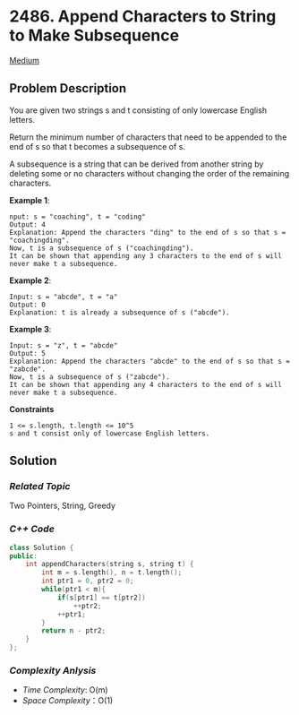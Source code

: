# 2486. Append Characters to String to Make Subsequence
[Medium](https://leetcode.com/problems/append-characters-to-string-to-make-subsequence/description/)

## Problem Description

You are given two strings s and t consisting of only lowercase English letters.

Return the minimum number of characters that need to be appended to the end of s so that t becomes a subsequence of s.

A subsequence is a string that can be derived from another string by deleting some or no characters without changing the order of the remaining characters.

**Example 1**:
```
nput: s = "coaching", t = "coding"
Output: 4
Explanation: Append the characters "ding" to the end of s so that s = "coachingding".
Now, t is a subsequence of s ("coachingding").
It can be shown that appending any 3 characters to the end of s will never make t a subsequence.
```
**Example 2**:
```
Input: s = "abcde", t = "a"
Output: 0
Explanation: t is already a subsequence of s ("abcde").
```
**Example 3**:
```
Input: s = "z", t = "abcde"
Output: 5
Explanation: Append the characters "abcde" to the end of s so that s = "zabcde".
Now, t is a subsequence of s ("zabcde").
It can be shown that appending any 4 characters to the end of s will never make t a subsequence.
```

**Constraints**
```
1 <= s.length, t.length <= 10^5
s and t consist only of lowercase English letters.
```

## Solution

### _Related Topic_
   Two Pointers, String, Greedy

### _C++ Code_
```cpp
class Solution {
public:
    int appendCharacters(string s, string t) {
        int m = s.length(), n = t.length();
        int ptr1 = 0, ptr2 = 0;
        while(ptr1 < m){
            if(s[ptr1] == t[ptr2])
                ++ptr2;
            ++ptr1;
        }
        return n - ptr2;
    }
};
```

### _Complexity Anlysis_
- _Time Complexity_: O(m)
- _Space Complexity_：O(1)
